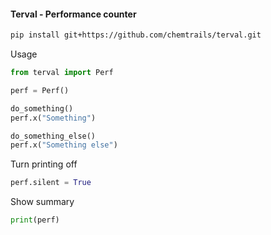 #### Terval - Performance counter

```bash
pip install git+https://github.com/chemtrails/terval.git
```

Usage
```py
from terval import Perf

perf = Perf()

do_something()
perf.x("Something")

do_something_else()    
perf.x("Something else")
```

Turn printing off
```py
perf.silent = True
```

Show summary
```py
print(perf)
```
